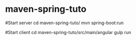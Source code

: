 # maven-spring-tuto

#Start server
cd maven-spring-tuto/
mvn spring-boot:run

#Start client
cd maven-spring-tuto/src/main/angular
gulp run
